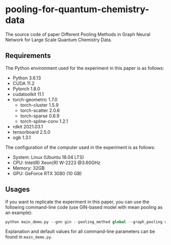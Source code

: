 # pooling-for-quantum-chemistry-data
The source code of paper Different Pooling Methods in Graph Neural Network for Large Scale Quantum Chemistry Data. 

## Requirements
The Python environment used for the experiment in this paper is as follows:
- Python  3.6.13
- CUDA  11.2
- Pytorch  1.8.0
- cudatoolkit  11.1
- torch-geometric  1.7.0
    - torch-cluster  1.5.9 
    - torch-scatter  2.0.6
    - torch-sparse  0.6.9
    - torch-spline-conv  1.2.1
- rdkit  2021.03.1
- tensorboard  2.5.0
- ogb  1.3.1

The configuration of the computer used in the experiment is as follows:
- System: Linux (Ubuntu 18.04 LTS)
- CPU: Intel(R) Xeon(R) W-2223 @3.60GHz
- Memory: 32GB
- GPU: GeForce RTX 3080 (10 GB)

## Usages
If you want to replicate the experiment in this paper, you can use the following command-line code (use GIN-based model with mean pooling as an example):
```python
python main_demo.py --gnn gin --pooling_method global --graph_pooling mean --residual True --JK concat --num_workers 4 --log_dir './log' --checkpoint_dir './ckpt' --save_test_dir './result'
```
Explanation and default values for all command-line parameters can be found in `main_demo.py`.
